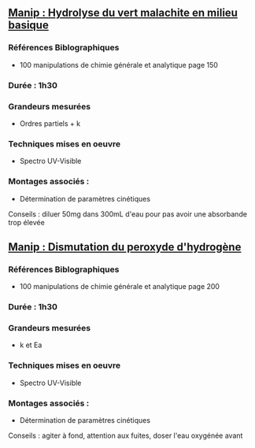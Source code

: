 ## <ins>Manip : Hydrolyse du vert malachite en milieu basique</ins>

### Références Biblographiques 
- 100 manipulations de chimie générale et analytique page 150

### Durée : 1h30

### Grandeurs mesurées
- Ordres partiels + k

### Techniques mises en oeuvre
- Spectro UV-Visible

### Montages associés :
- Détermination de paramètres cinétiques 

Conseils : diluer 50mg dans 300mL d'eau pour pas avoir une absorbande trop élevée

## <ins>Manip : Dismutation du peroxyde d'hydrogène</ins>

### Références Biblographiques 
- 100 manipulations de chimie générale et analytique page 200

### Durée : 1h30

### Grandeurs mesurées
- k et Ea

### Techniques mises en oeuvre
- Spectro UV-Visible

### Montages associés :
- Détermination de paramètres cinétiques 

Conseils : agiter à fond, attention aux fuites, doser l'eau oxygénée avant